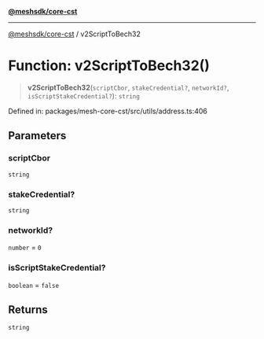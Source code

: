 [**@meshsdk/core-cst**](../README.md)

***

[@meshsdk/core-cst](../globals.md) / v2ScriptToBech32

# Function: v2ScriptToBech32()

> **v2ScriptToBech32**(`scriptCbor`, `stakeCredential?`, `networkId?`, `isScriptStakeCredential?`): `string`

Defined in: packages/mesh-core-cst/src/utils/address.ts:406

## Parameters

### scriptCbor

`string`

### stakeCredential?

`string`

### networkId?

`number` = `0`

### isScriptStakeCredential?

`boolean` = `false`

## Returns

`string`
